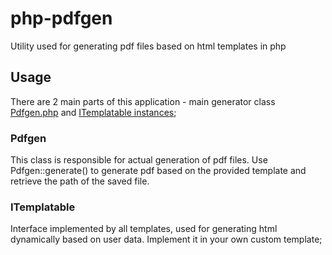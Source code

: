 # php-pdfgen
Utility used for generating pdf files based on html templates in php

## Usage
There are 2 main parts of this application - main generator class [Pdfgen.php](./Pdfgen.php) and [ITemplatable instances](./Templating/ITemplatable.php);

### Pdfgen
This class is responsible for actual generation of pdf files. Use Pdfgen::generate() to generate pdf based on the provided template and retrieve the path of the saved file.

### ITemplatable
Interface implemented by all templates, used for generating html dynamically based on user data. Implement it in your own custom template;
